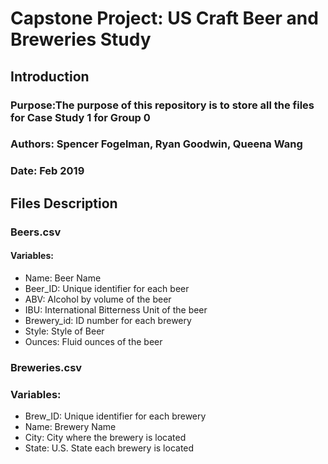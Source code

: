 # Capstone Project: US Craft Beer and Breweries Study
## **Introduction**
### Purpose:The purpose of this repository is to store all the files for Case Study 1 for Group 0
### Authors: Spencer Fogelman, Ryan Goodwin, Queena Wang
### Date: Feb 2019
## **Files Description**
### **Beers.csv**
#### Variables:
* Name: Beer Name
* Beer_ID:  Unique identifier for each beer
* ABV:  Alcohol by volume of the beer
* IBU:  International Bitterness Unit of the beer
* Brewery_id:  ID number for each brewery
* Style: Style of Beer
* Ounces:  Fluid ounces of the beer
### **Breweries.csv**  
### Variables:
* Brew_ID:  Unique identifier for each brewery
* Name:  Brewery Name
* City:  City where the brewery is located
* State:  U.S. State each brewery is located
